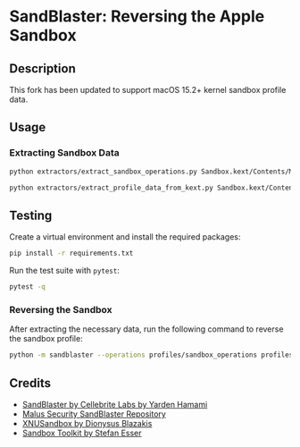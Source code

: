 # SandBlaster: Reversing the Apple Sandbox

## Description

This fork has been updated to support macOS 15.2+ kernel sandbox profile data.

## Usage

### Extracting Sandbox Data

```sh
python extractors/extract_sandbox_operations.py Sandbox.kext/Contents/MacOS/Sandbox profiles/sandbox_operations
```

```sh
python extractors/extract_profile_data_from_kext.py Sandbox.kext/Contents/MacOS/Sandbox profiles/profile_data
```

## Testing

Create a virtual environment and install the required packages:

```sh
pip install -r requirements.txt
```

Run the test suite with `pytest`:

```sh
pytest -q
```

### Reversing the Sandbox
After extracting the necessary data, run the following command to reverse the sandbox profile:

```sh
python -m sandblaster --operations profiles/sandbox_operations profiles/profile_data --output profiles/profile_data_reversed
```

## Credits

- [SandBlaster by Cellebrite Labs by Yarden Hamami](https://github.com/cellebrite-labs/sandblaster)
- [Malus Security SandBlaster Repository](https://github.com/malus-security/sandblaster)
- [XNUSandbox by Dionysus Blazakis](https://github.com/dionthegod/XNUSandbox)
- [Sandbox Toolkit by Stefan Esser](https://github.com/sektioneins/sandbox_toolkit)
